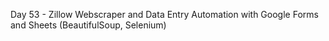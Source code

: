 Day 53 - Zillow Webscraper and Data Entry Automation with Google Forms and Sheets (BeautifulSoup, Selenium)
